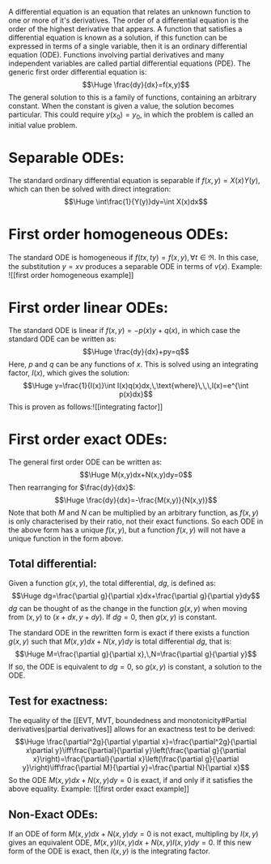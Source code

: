 
A differential equation is an equation that relates an unknown function to one or more of it's derivatives. The order of a differential equation is the order of the highest derivative that appears. A function that satisfies a differential equation is known as a solution, if this function can be expressed in terms of a single variable, then it is an ordinary differential equation (ODE). Functions involving partial derivatives and many independent variables are called partial differential equations (PDE). The generic first order differential equation is:$$\Huge \frac{dy}{dx}=f(x,y)$$
The general solution to this is a family of functions, containing an arbitrary constant. When the constant is given a value, the solution becomes particular. This could require $y(x_0)=y_0$, in which the problem is called an initial value problem.

# Separable ODEs:

The standard ordinary differential equation is separable if $f(x,y)=X(x)Y(y)$, which can then be solved with direct integration:$$\Huge \int\frac{1}{Y(y)}dy=\int X(x)dx$$

# First order homogeneous ODEs:

The standard ODE is homogeneous if $f(tx,ty)=f(x,y),\,\forall t\in\Re$. In this case, the substitution $y=xv$ produces a separable ODE in terms of  $v(x)$. Example:
![[first order homogeneous example]]

# First order linear ODEs:

The standard ODE is linear if $f(x,y)=-p(x)y+q(x)$, in which case the standard ODE can be written as:$$\Huge \frac{dy}{dx}+py=q$$
Here, $p$ and $q$ can be any functions of $x$. This is solved using an integrating factor, $I(x)$, which gives the solution:$$\Huge y=\frac{1}{I(x)}\int I(x)q(x)dx,\,\text{where}\,\,\,I(x)=e^{\int p(x)dx}$$
This is proven as follows:![[integrating factor]]

# First order exact ODEs:

The general first order ODE can be written as:$$\Huge M(x,y)dx+N(x,y)dy=0$$
Then rearranging for $\frac{dy}{dx}$:$$\Huge \frac{dy}{dx}=-\frac{M(x,y)}{N(x,y)}$$
Note that both $M$ and $N$ can be multiplied by an arbitrary function, as $f(x,y)$ is only characterised by their ratio, not their exact functions. So each ODE in the above form has a unique $f(x,y)$, but a function $f(x,y)$ will not have a unique function in the form above.

## Total differential:

Given a function $g(x,y)$, the total differential, $dg$, is defined as:$$\Huge dg=\frac{\partial g}{\partial x}dx+\frac{\partial g}{\partial y}dy$$
$dg$ can be thought of as the change in the function $g(x,y)$ when moving from $(x,y)$ to $(x+dx,y+dy)$. If $dg=0$, then $g(x,y)$ is constant.

The standard ODE in the rewritten form is exact if there exists a function $g(x,y)$ such that $M(x,y)dx+N(x,y)dy$ is total differential $dg$, that is:$$\Huge M=\frac{\partial g}{\partial x},\,N=\frac{\partial g}{\partial y}$$
If so, the ODE is equivalent to $dg=0$, so $g(x,y)$ is constant, a solution to the ODE.

## Test for exactness:

The equality of the [[EVT, MVT, boundedness and monotonicity#Partial derivatives|partial derivatives]] allows for an exactness test to be derived:
$$\Huge \frac{\partial^2g}{\partial y\partial x}=\frac{\partial^2g}{\partial x\partial y}\iff\frac{\partial}{\partial y}\left(\frac{\partial g}{\partial x}\right)=\frac{\partial}{\partial x}\left(\frac{\partial g}{\partial y}\right)\iff\frac{\partial M}{\partial y}=\frac{\partial N}{\partial x}$$
So the ODE $M(x,y)dx+N(x,y)dy=0$ is exact, if and only if it satisfies the above equality. Example:
![[first order exact example]]

## Non-Exact ODEs:

If an ODE of form $M(x,y)dx+N(x,y)dy=0$ is not exact, multipling by $I(x,y)$ gives an equivalent ODE, $M(x,y)I(x,y)dx + N(x,y)I(x,y)dy=0$. If this new form of the ODE is exact, then $I(x,y)$ is the integrating factor.
